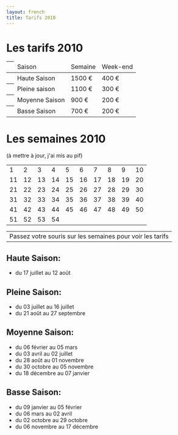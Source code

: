 ```yaml
---
layout: french
title: Tarifs 2010
---
```


# Les tarifs 2010

<table id="tarifs-saison" class="tarifs" summary="Tarifs en fonction des saisons">
	<thead>
		<tr> 
        	<th>&nbsp;</th>
			<td class="saison">Saison</td>
			<td class="tarif-semaine">Semaine</td>
			<td class="tarif-weekend">Week-end</td>
		</tr>
    </thead>
    <tbody>
		<tr class="haute-saison">
			<th>&nbsp;</th>
			<td class="saison">Haute Saison</td>
			<td class="tarif-semaine">1500 €</td>
			<td class="tarif-weekend">400 €</td>
		</tr>
		<tr class="pleine-saison">
			<th>&nbsp;</th>
			<td class="saison">Pleine saison</td>
			<td class="tarif-semaine">1100 €</td>
			<td class="tarif-weekend">300 €</td>
		</tr>
        <tr class="moyenne-saison">
			<th>&nbsp;</th>
			<td class="saison">Moyenne Saison</td>
			<td class="tarif-semaine">900 €</td>
			<td class="tarif-weekend">200 €</td>
		</tr>
		<tr class="basse-saison">
			<th>&nbsp;</th>
			<td class="saison">Basse Saison</td>
			<td class="tarif-semaine">700 €</td>
			<td class="tarif-weekend">200 €</td>
		</tr>
	</tbody>
</table>

<a name="semaine"></a>
<a name="dispos"></a>
# Les semaines 2010
(à mettre à jour, j'ai mis au pif)
<table id="tarifs-per-week" class="tarifs" summary="Tarifs en fonction des semaines">
    <tbody>
		<tr>
			<td class="basse-saison">1</td>
			<td class="basse-saison">2</td>
			<td class="basse-saison">3</td>
			<td class="basse-saison">4</td>
			<td class="moyenne-saison">5</td>
			<td class="moyenne-saison">6</td>
			<td class="moyenne-saison">7</td>
			<td class="moyenne-saison">8</td>
			<td class="moyenne-saison">9</td>
			<td class="moyenne-saison">10</td>
		</tr>
		<tr>
			<td class="moyenne-saison">11</td>
			<td class="moyenne-saison">12</td>
			<td class="moyenne-saison">13</td>
			<td class="moyenne-saison">14</td>
			<td class="moyenne-saison">15</td>
			<td class="moyenne-saison">16</td>
			<td class="moyenne-saison">17</td>
			<td class="moyenne-saison reserve">18</td>
			<td class="moyenne-saison reserve">19</td>
			<td class="moyenne-saison">20</td>
		</tr>
		<tr>
			<td class="moyenne-saison">21</td>
			<td class="pleine-saison">22</td>
			<td class="pleine-saison">23</td>
			<td class="pleine-saison">24</td>
			<td class="pleine-saison">25</td>
			<td class="pleine-saison">26</td>
			<td class="pleine-saison">27</td>
			<td class="pleine-saison">28</td>
			<td class="pleine-saison">29</td>
			<td class="pleine-saison">30</td>
		</tr>
		<tr>
			<td class="haute-saison">31</td>
			<td class="haute-saison">32</td>
			<td class="haute-saison">33</td>
			<td class="haute-saison">34</td>
			<td class="haute-saison">35</td>
			<td class="haute-saison">36</td>
			<td class="haute-saison">37</td>
			<td class="haute-saison">38</td>
			<td class="haute-saison">39</td>
			<td class="haute-saison">40</td>
		</tr>
		<tr>
			<td class="pleine-saison">41</td>
			<td class="pleine-saison">42</td>
			<td class="pleine-saison">43</td>
			<td class="pleine-saison">44</td>
			<td class="pleine-saison">45</td>
			<td class="pleine-saison">46</td>
			<td class="pleine-saison">47</td>
			<td class="basse-saison">48</td>
			<td class="basse-saison">49</td>
			<td class="basse-saison">50</td>
		</tr>
		<tr>
			<td class="basse-saison">51</td>
			<td class="basse-saison">52</td>
			<td class="basse-saison">53</td>
			<td class="basse-saison">54</td>
		</tr>
	</tbody>
</table>

<table class="tarifs">
	<tr>
    	<td id="tarif-for-week" colspan="10">
    		Passez votre souris sur les semaines pour voir les tarifs
    	</td>
    </tr>
</table>

## Haute Saison:

* du <time datetime="2011-07-17">17 juillet</time> au  <time datetime="2011-08-12">12 août</time>

## Pleine Saison:

* du <time datetime="2011-07-17">03 juillet</time> au <time datetime="2011-07-17">16 juillet</time>
* du <time datetime="2011-08-21">21 août</time> au <time datetime="2011-08-27">27 septembre</time>

## Moyenne Saison:

* du <time datetime="2011-02-06">06 février</time> au <time datetime="2011-03-05">05 mars</time>
* du <time datetime="2011-04-03">03 avril</time> au <time datetime="2011-07-02">02 juillet</time>
* du <time datetime="2011-08-28">28 août</time> au <time datetime="2011-19-01">01 novembre</time>
* du <time datetime="2011-10-30">30 octobre</time> au <time datetime="2011-11-05">05 novembre</time>
* du <time datetime="2011-12-18">18 décembre</time> au <time datetime="2011-01-07">07 janvier</time>

## Basse Saison:

* du <time datetime="2011-01-09">09 janvier</time> au <time datetime="2011-02-05">05 février</time>
* du <time datetime="2011-03-06">06 mars</time> au <time datetime="2011-04-02">02 avril</time>
* du <time datetime="2011-10-02">02 octobre</time> au <time datetime="2011-10-29">29 octobre</time>
* du <time datetime="2011-11-06">06 novembre</time> au <time datetime="2011-12-17">17 décembre</time>

